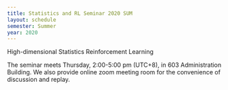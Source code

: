 ```yaml
---
title: Statistics and RL Seminar 2020 SUM
layout: schedule
semester: Summer
year: 2020
---
```


High-dimensional Statistics
Reinforcement Learning

The seminar meets Thursday, 2:00-5:00 pm (UTC+8), in 603 Administration Building.
We also provide online zoom meeting room for the convenience of discussion and replay.
